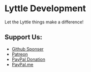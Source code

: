 # Lyttle Development
Let the Lyttle things make a difference!

## Support Us:
- [Github Sponser](https://github.com/sponsors/Lyttle-Development)
- [Patreon](https://patreon.com/LyttleDevelopment)
- [PayPal Donation](https://www.paypal.com/donate/?hosted_button_id=3DE463WR3SA7Q)
- [PayPal.me](https://paypal.me/Stualyttle)
